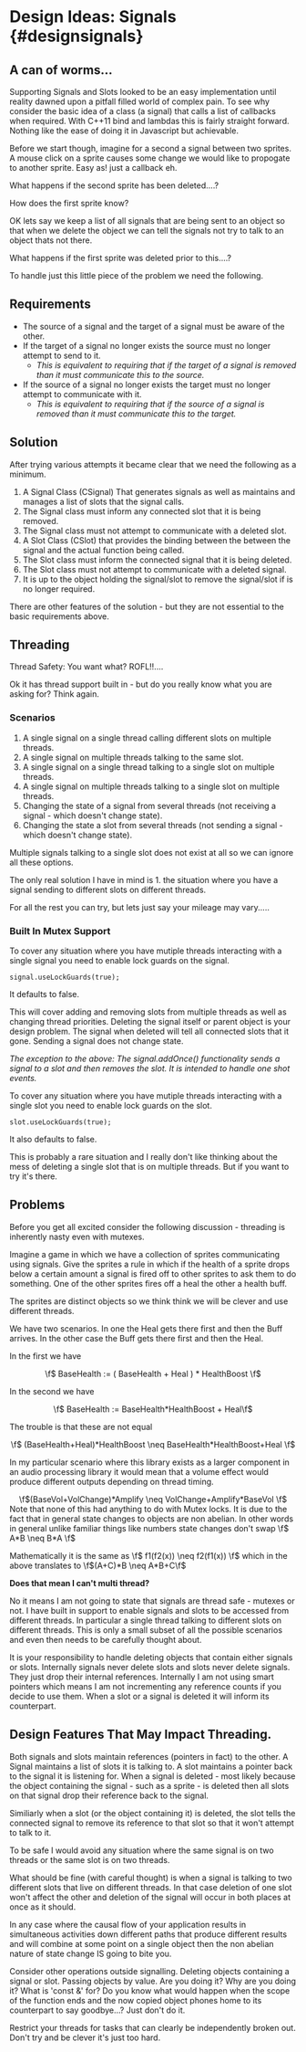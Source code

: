 Design Ideas: Signals                       {#designsignals}
===========================

A can of worms...
-----------------

Supporting Signals and Slots looked to be an easy implementation until reality dawned upon a pitfall filled world of complex pain. To see why consider the basic idea of a class (a signal) that calls a list of callbacks when required.  With C++11 bind and lambdas this is fairly straight forward. Nothing like the ease of doing it in Javascript but achievable.

Before we start though, imagine for a second a signal between two sprites. A mouse click on a sprite causes some change we would like to propogate to another sprite. Easy as! just a callback eh.

What happens if the second sprite has been deleted....?  

How does the first sprite know?

OK lets say we keep a list of all signals that are being sent to an object so that when we delete the object we can tell the signals not try to talk to an object thats not there.

What happens if the first sprite was deleted prior to this....?

To handle just this little piece of the problem we need the following.

Requirements
------------
- The source of a signal and the target of a signal must be aware of the other.
- If the target of a signal no longer exists the source must no longer attempt to send to it.
  + *This is equivalent to requiring that if the target of a signal is removed than it must communicate this to the source.*
- If the source of a signal no longer exists the target must no longer attempt to communicate with it.
  + *This is equivalent to requiring that if the source of a signal is removed than it must communicate this to the target.*
  
Solution
--------
After trying various attempts it became clear that we need the following as a minimum.

1. A Signal Class (CSignal) That generates signals as well as maintains and manages a list of slots
that the signal calls.
2. The Signal class must inform any connected slot that it is being removed.  
3. The Signal class must not attempt to communicate with a deleted slot.
4. A Slot Class (CSlot) that provides the binding between the between the signal and the actual function being called. 
5. The Slot class must inform the connected signal that it is being deleted. 
6. The Slot class must not attempt to communicate with a deleted signal. 
7. It is up to the object holding the signal/slot to remove the signal/slot if is no longer required.

There are other features of the solution - but they are not essential to the basic requirements above.

Threading
---------

Thread Safety:  You want what? ROFL!!....

Ok it has thread support built in - but do you really know what you are asking for?  Think again.

### Scenarios 
1. A single signal on a single thread calling different slots on multiple threads.
2. A single signal on multiple threads talking to the same slot.
3. A single signal on a single thread talking to a single slot on multiple threads.
4. A single signal on multiple threads talking to a single slot on multiple threads. 
5. Changing the state of a signal from several threads (not receiving a signal - which doesn't change state).
6. Changing the state a slot from several threads (not sending a signal - which doesn't change state).

Multiple signals talking to a single slot does not exist at all so we can ignore all these options.

The only real solution I have in mind is 1.  the situation where you have a signal sending to different slots
on different threads.  

For all the rest you can try, but lets just say your mileage may vary.....

### Built In Mutex Support

To cover any situation where you have mutiple threads interacting with a single signal you need to enable lock guards on the signal.

    signal.useLockGuards(true); 

It defaults to false. 

This will cover adding and removing slots from multiple threads as well as changing thread priorities. Deleting the signal itself or parent object is your design problem.  The signal when deleted will tell all connected slots that it gone.  Sending a signal does not change state.

*The exception to the above: The signal.addOnce() functionality sends a signal to a slot and then removes the slot. It is intended to handle one shot events.*

To cover any situation where you have mutiple threads interacting with a single slot you need to enable lock guards on the slot.

    slot.useLockGuards(true); 
	
It also defaults to false.

This is probably a rare situation and I really don't like thinking about the mess of deleting a single slot that is on multiple threads.  But if you want to try it's there.

Problems
---------

Before you get all excited consider the following discussion - threading is inherently nasty even with mutexes.
	
Imagine a game in which we have a collection of sprites communicating using signals. Give the sprites a rule in which if the health of a sprite drops below a certain amount a signal is fired off to other sprites to ask them to do something. One of the other sprites fires off a heal the other a health buff. 

The sprites are distinct objects so we think think we will be clever and use different threads.

We have two scenarios. In one the Heal gets there first and then the Buff arrives. In the other case the Buff gets there first and then the Heal.

In the first we have 
<CENTER>
\f$ BaseHealth := ( BaseHealth + Heal ) * HealthBoost \f$
</CENTER>

In the second we have 
<CENTER> 
\f$ BaseHealth := BaseHealth*HealthBoost + Heal\f$  
</CENTER>

The trouble is that these are not equal 
<CENTER> 
\f$ (BaseHealth+Heal)*HealthBoost \neq BaseHealth*HealthBoost+Heal \f$
</CENTER> 

In my particular scenario where this library exists as a larger component in an audio processing library it would mean
that a volume effect would produce different outputs depending on thread timing.
<CENTER> 
 \f$(BaseVol+VolChange)*Amplify \neq VolChange+Amplify*BaseVol \f$
</CENTER> 
Note that none of this had anything to do with Mutex locks. It is due to the fact that in general state changes to objects are non abelian. In other words in general unlike familiar things like numbers state changes don't swap \f$ A*B \neq B*A \f$

Mathematically it is the same as \f$ f1(f2(x)) \neq f2(f1(x)) \f$  which in the above translates to  \f$(A+C)*B \neq  A*B+C\f$  

**Does that mean I can't multi thread?**

No it means I am not going to state that signals are thread safe - mutexes or not. I have built in support to enable signals and slots to be accessed from different threads. In particular a single thread talking to different slots on different threads.  This is only a small subset of all the possible scenarios and even then needs to be carefully thought about. 

It is your responsibility to handle deleting objects that contain either signals or slots. Internally signals never delete slots and slots never delete signals. They just drop their internal references. Internally I am not using smart pointers which means I am not incrementing any reference counts if you decide to use them. When a slot or a signal is deleted it will inform its counterpart.


Design Features That May Impact Threading.
-----------------------------------------

Both signals and slots maintain references (pointers in fact) to the other.  A Signal maintains a list of slots it is talking to. A slot maintains a pointer back to the signal it is listening for.  When a signal is deleted - most likely because the object containing the signal - such as a sprite - is deleted then all slots on that signal drop their reference back to the signal.

Similiarly when a slot (or the object containing it) is deleted, the slot tells the connected signal to remove its
reference to that slot so that it won't attempt to talk to it.

To be safe I would avoid any situation where the same signal is on two threads or the same slot is on two threads.

What should be fine (with careful thought) is when a signal is talking to two different slots that live on different threads. In that case deletion of one slot won't affect the other and deletion of the signal will occur in both places at once as it should.

In any case where the causal flow of your application results in simultaneous activities down different paths that produce different results and will combine at some point on a single object then the non abelian nature of state change IS going to bite you.
		
Consider other operations outside signalling. Deleting objects containing a signal or slot. Passing objects by value.
Are you doing it? Why are you doing it? What is 'const &' for? Do you know what would happen when the scope of the  function ends and the now copied object phones home to its counterpart to say goodbye...?  Just don't do it.

Restrict your threads for tasks that can clearly be independently broken out. Don't try and be clever it's just too hard.
